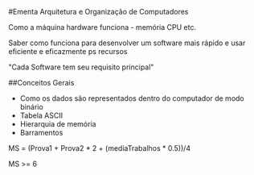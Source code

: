 #Ementa Arquitetura e Organização de Computadores

Como a máquina hardware funciona - memória CPU etc.

Saber como funciona para desenvolver um software mais rápido e usar eficiente e eficazmente
ps recursos

"Cada Software tem seu requisito principal"



##Conceitos Gerais

* Como os dados são representados dentro do computador de modo binário
* Tabela ASCII
* Hierarquia de memória
* Barramentos


MS = (Prova1 + Prova2 * 2 + (mediaTrabalhos * 0.5))/4

MS >= 6